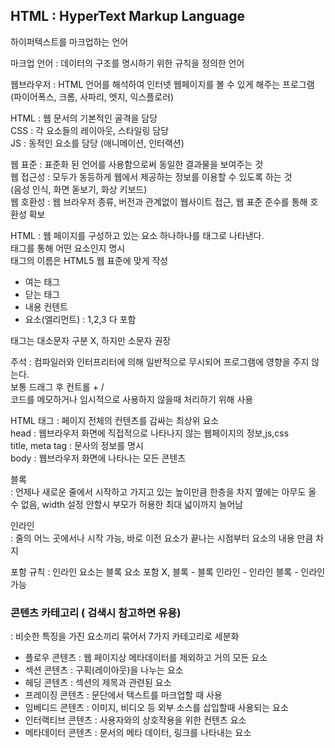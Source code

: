 ## HTML : HyperText Markup Language   
하이퍼텍스트를 마크업하는 언어         

마크업 언어 : 데이터의 구조를 명시하기 위한 규칙을 정의한 언어   

웹브라우저 : HTML 언어를 해석하여 인터넷 웹페이지를 볼 수 있게 해주는 프로그램   
(파이어폭스, 크롬, 사파리, 엣지, 익스플로러)   

HTML : 웹 문서의 기본적인 골격을 담당   
CSS : 각 요소들의 레이아웃, 스타일링 담당   
JS : 동적인 요소를 담당 (애니메이션, 인터랙션)   


웹 표준 : 표준화 된 언어를 사용함으로써 동일한 결과물을 보여주는 것   
웹 접근성 : 모두가 동등하게 웹에서 제공하는 정보를 이용할 수 있도록 하는 것   
(음성 인식, 화면 돋보기, 화상 키보드)  
웹 호환성 : 웹 브라우저 종류, 버전과 관계없이 웹사이트 접근, 웹 표준 준수를 통해 호환성 확보   

HTML : 웹 페이지를 구성하고 있는 요소 하나하나를 태그로 나타낸다.   
태그를 통해 어떤 요소인지 명시   
태그의 이름은 HTML5 웹 표준에 맞게 작성   

+ 여는 태그   
+ 닫는 태그   
+ 내용 컨텐트   
+ 요소(엘리먼트) : 1,2,3 다 포함   

태그는 대소문자 구분 X, 하지만 소문자 권장   

주석 : 컴파일러와 인터프리터에 의해 일반적으로 무시되어 프로그램에 영향을 주지 않는다.    
보통 드래그 후 컨트롤 + /   
코드를 메모하거나 임시적으로 사용하지 않을때 처리하기 위해 사용   

HTML 태그 : 페이지 전체의 컨텐츠를 감싸는 최상위 요소   
head : 웹브라우저 화면에 직접적으로 나타나지 않는 웹페이지의 정보,js,css   
title, meta tag : 문사의 정보를 명시   
body : 웹브라우저 화면에 나타나는 모든 콘텐츠   

블록   
: 언제나 새로운 줄에서 시작하고 가지고 있는 높이만큼 한층을 차지 옆에는 아무도 올 수 없음, width 설정 안할시 부모가 허용한 최대 넓이까지 늘어남   

인라인   
: 줄의 어느 곳에서나 시작 가능, 바로 이전 요소가 끝나는 시점부터 요소의 내용 만큼 차지   
   
포함 규칙    : 인라인 요소는 블록 요소 포함 X, 블록 - 블록 인라인 - 인라인 블록 - 인라인 가능   
   
### 콘텐츠 카테고리 ( 검색시 참고하면 유용)   
: 비슷한 특징을 가진 요소끼리 묶어서 7가지 카테고리로 세분화   
   
+ 플로우 콘텐츠 : 웹 페이지상 메타데이터를 제외하고 거의 모든 요소   
+ 섹션 콘텐츠 : 구획(레이아웃)을 나누는 요소   
+ 헤딩 콘텐츠 : 섹션의 제목과 관련된 요소   
+ 프레이징 콘텐츠 : 문단에서 텍스트를 마크업할 때 사용   
+ 임베디드 콘텐츠 : 이미지, 비디오 등 외부 소스를 삽입할때 사용되는 요소   
+ 인터랙티브 콘텐츠 : 사용자와의 상호작용을 위한 컨텐츠 요소   
+ 메타데이터 콘텐츠 : 문서의 메타 데이터, 링크를 나타내는 요소   
